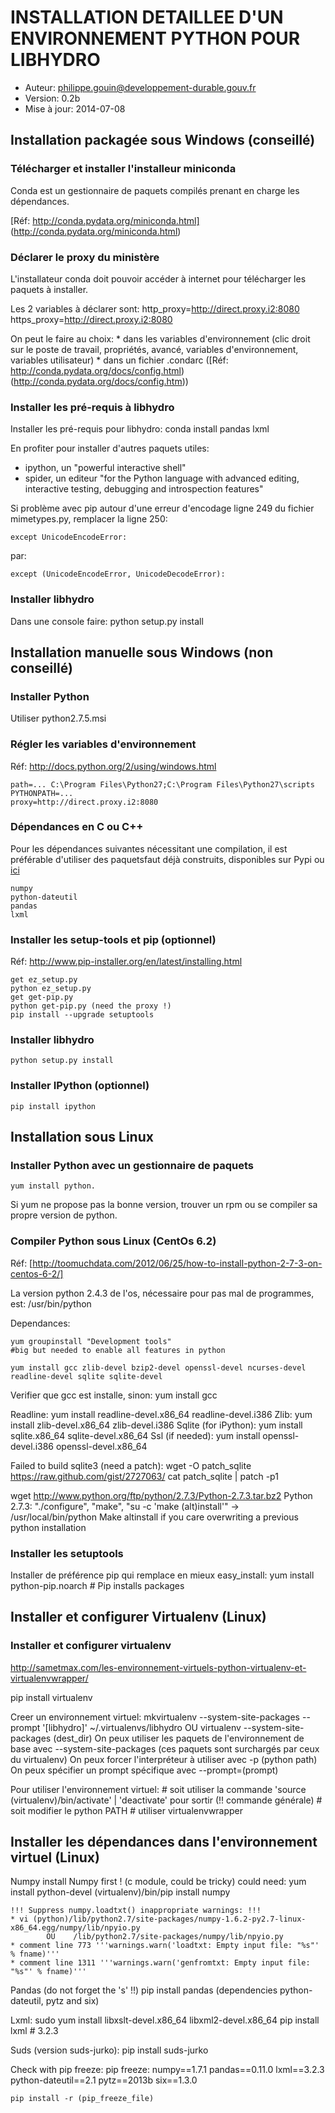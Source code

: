 INSTALLATION DETAILLEE D'UN ENVIRONNEMENT PYTHON POUR LIBHYDRO
===============================================================================

* Auteur: philippe.gouin@developpement-durable.gouv.fr
* Version: 0.2b
* Mise à jour: 2014-07-08

Installation packagée sous Windows (conseillé)
-------------------------------------------------------------------------------
### Télécharger et installer l'installeur miniconda ###
Conda est un gestionnaire de paquets compilés prenant en charge les dépendances.

[Réf: http://conda.pydata.org/miniconda.html]
(http://conda.pydata.org/miniconda.html)

### Déclarer le proxy du ministère ####
L'installateur conda doit pouvoir accéder à internet pour télécharger les
paquets à installer.

Les 2 variables à déclarer sont:
    http_proxy=http://direct.proxy.i2:8080
    https_proxy=http://direct.proxy.i2:8080

On peut le faire au choix:
    * dans les variables d'environnement (clic droit sur le poste de travail,
      propriétés, avancé, variables d'environnement, variables utilisateur)
    * dans un fichier .condarc ([Réf: http://conda.pydata.org/docs/config.html)
      (http://conda.pydata.org/docs/config.htm))

### Installer les pré-requis à libhydro ###
Installer les pré-requis pour libhydro:
    conda install pandas lxml

En profiter pour installer d'autres paquets utiles:
   * ipython, un "powerful interactive shell"
   * spider, un editeur "for the Python language with advanced editing, interactive testing, debugging and introspection features"

Si problème avec pip autour d'une erreur d'encodage ligne 249 du fichier
mimetypes.py, remplacer la ligne 250:

    except UnicodeEncodeError:

par:

    except (UnicodeEncodeError, UnicodeDecodeError):

### Installer libhydro ###
Dans une console faire:
    python setup.py install

Installation manuelle sous Windows (non conseillé)
-------------------------------------------------------------------------------
### Installer Python ###
Utiliser python2.7.5.msi

### Régler les variables d'environnement ###
Réf: http://docs.python.org/2/using/windows.html

    path=... C:\Program Files\Python27;C:\Program Files\Python27\scripts
    PYTHONPATH=...
    proxy=http://direct.proxy.i2:8080

### Dépendances en C ou C++ ###
Pour les dépendances suivantes nécessitant une compilation, il est préférable
d'utiliser des paquetsfaut déjà construits, disponibles sur Pypi ou
[ici](http://www.lfd.uci.edu/~gohlke/pythonlibs/)

    numpy
    python-dateutil
    pandas
    lxml

### Installer les setup-tools et pip (optionnel) ###
Réf: http://www.pip-installer.org/en/latest/installing.html

    get ez_setup.py
    python ez_setup.py
    get get-pip.py
    python get-pip.py (need the proxy !)
    pip install --upgrade setuptools

### Installer libhydro ###
    python setup.py install

### Installer IPython (optionnel) ###
    pip install ipython

Installation sous Linux
-------------------------------------------------------------------------------
### Installer Python avec un gestionnaire de paquets ###
    yum install python.

Si yum ne propose pas la bonne version, trouver un rpm ou se compiler sa
propre version de python.

### Compiler Python sous Linux (CentOs 6.2) ###
Réf: [http://toomuchdata.com/2012/06/25/how-to-install-python-2-7-3-on-centos-6-2/]

La version python 2.4.3 de l'os, nécessaire pour pas mal de programmes, est:
    /usr/bin/python

Dependances:

    yum groupinstall "Development tools"
    #big but needed to enable all features in python

    yum install gcc zlib-devel bzip2-devel openssl-devel ncurses-devel
    readline-devel sqlite sqlite-devel

Verifier que gcc est installe, sinon:
    yum install gcc

Readline: yum install readline-devel.x86_64 readline-devel.i386
Zlib: yum install zlib-devel.x86_64 zlib-devel.i386
Sqlite (for iPython): yum install sqlite.x86_64 sqlite-devel.x86_64
Ssl (if needed): yum install openssl-devel.i386 openssl-devel.x86_64

Failed to build sqlite3 (need a patch):
    wget -O patch_sqlite https://raw.github.com/gist/2727063/
    cat patch_sqlite | patch -p1

wget http://www.python.org/ftp/python/2.7.3/Python-2.7.3.tar.bz2
Python 2.7.3: "./configure", "make", "su -c 'make (alt)install'" -> /usr/local/bin/python
Make altinstall if you care overwriting a previous python installation

### Installer les setuptools ###
Installer de préférence pip qui remplace en mieux easy_install:
    yum install python-pip.noarch  # Pip installs packages

Installer et configurer Virtualenv (Linux)
-------------------------------------------------------------------------------
### Installer et configurer virtualenv ###
http://sametmax.com/les-environnement-virtuels-python-virtualenv-et-virtualenvwrapper/

pip install virtualenv

Creer un environnement virtuel:
    mkvirtualenv --system-site-packages --prompt '[libhydro]' ~/.virtualenvs/libhydro
    OU
    virtualenv --system-site-packages (dest_dir)
On peux utiliser les paquets de l'environnement de base avec --system-site-packages
(ces paquets sont surchargés par ceux du virtualenv)
On peux forcer l'interpréteur à utiliser avec -p (python path)
On peux spécifier un prompt spécifique avec --prompt=(prompt)

Pour utiliser l'environnement virtuel:
    # soit utiliser la commande 'source (virtualenv)/bin/activate' | 'deactivate' pour sortir (!! commande générale)
    # soit modifier le python PATH
    # utiliser virtualenvwrapper

Installer les dépendances dans l'environnement virtuel (Linux)
-------------------------------------------------------------------------------
Numpy
    install Numpy first ! (c module, could be tricky)
    could need: yum install python-devel
    (virtualenv)/bin/pip install numpy

    !!! Suppress numpy.loadtxt() inappropriate warnings: !!!
    * vi (python)/lib/python2.7/site-packages/numpy-1.6.2-py2.7-linux-x86_64.egg/numpy/lib/npyio.py
            OU    /lib/python2.7/site-packages/numpy/lib/npyio.py
    * comment line 773 '''warnings.warn('loadtxt: Empty input file: "%s"' % fname)'''
    * comment line 1311 '''warnings.warn('genfromtxt: Empty input file: "%s"' % fname)'''

Pandas (do not forget the 's' !!)
    pip install pandas
    (dependencies python-dateutil, pytz and six)

Lxml:
    sudo yum install libxslt-devel.x86_64 libxml2-devel.x86_64
    pip install lxml  # 3.2.3

Suds (version suds-jurko):
   pip install suds-jurko

Check with pip freeze:
    pip freeze:
        numpy==1.7.1
        pandas==0.11.0
        lxml==3.2.3
        python-dateutil==2.1
        pytz==2013b
        six==1.3.0

    pip install -r (pip_freeze_file)
